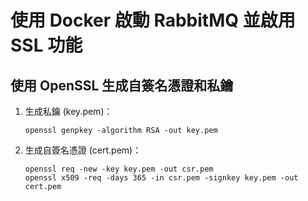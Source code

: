 # 使用 Docker 啟動 RabbitMQ 並啟用 SSL 功能

## 使用 OpenSSL 生成自簽名憑證和私鑰

1. 生成私鑰 (key.pem)：

    ```shell
    openssl genpkey -algorithm RSA -out key.pem
    ```

2. 生成自簽名憑證 (cert.pem)：

    ```shell
    openssl req -new -key key.pem -out csr.pem
    openssl x509 -req -days 365 -in csr.pem -signkey key.pem -out cert.pem
    ```
